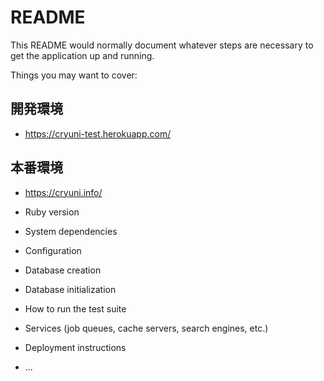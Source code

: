 # README

This README would normally document whatever steps are necessary to get the
application up and running.

Things you may want to cover:

## 開発環境

- https://cryuni-test.herokuapp.com/

## 本番環境

- https://cryuni.info/

* Ruby version

* System dependencies

* Configuration

* Database creation

* Database initialization

* How to run the test suite

* Services (job queues, cache servers, search engines, etc.)

* Deployment instructions

* ...
